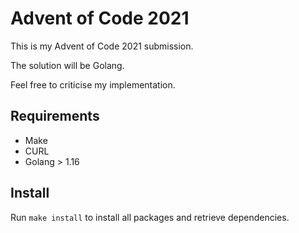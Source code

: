# Advent of Code 2021

This is my Advent of Code 2021 submission.

The solution will be Golang.

Feel free to criticise my implementation.

## Requirements

- Make
- CURL
- Golang > 1.16

## Install

Run `make install` to install all packages and retrieve dependencies.
